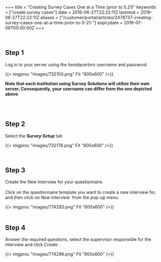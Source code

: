 ﻿+++
title = "Creating Survey Cases One at a Time  (prior to 5.21)"
keywords = ["create survey cases"]
date = 2016-06-27T22:22:11Z
lastmod = 2016-06-27T22:22:11Z
aliases = ["/customer/portal/articles/2478737-creating-survey-cases-one-at-a-time-prior-to-5-21-"]
expirydate = 2016-07-06T00:00:00Z
+++

 

Step 1
------

  
Log in to your server using the *headquarters* username and password  
  
  
{{< imgproc "images/732100.png" Fit "800x600" />}}  
  
  
**Note that each institution using Survey Solutions will utilize their
own server. Consequently, your username can differ from the one depicted
above**.   
 

 

Step 2
------

  
Select the ***Survey Setup*** tab   
  
  
{{< imgproc "images/732178.png" Fit "800x600" />}}  
  
 

Step 3
------

  
Create the New Interview for your questionnaire.  
   
Click on the questionnaire template you want to create a new interview
for, and then click on *New Interview*  from the pop-up menu.   
  
  
{{< imgproc "images/774293.png" Fit "800x600" />}}  
 

Step 4
------

  
Answer the required questions, select the supervisor responsible for the
interview and click C*reate* .  
  
{{< imgproc "images/774296.png" Fit "800x600" />}}
